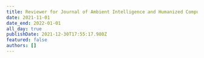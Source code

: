 ```yaml
---
title: Reviewer for Journal of Ambient Intelligence and Humanized Computing, Springer
date: 2021-11-01
date_end: 2022-01-01
all_day: true
publishDate: 2021-12-30T17:55:17.980Z
featured: false
authors: []
---
```

